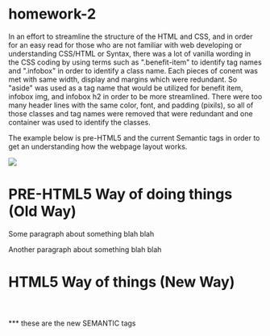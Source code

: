 # homework-2
In an effort to streamline the structure of the HTML and CSS, and in order for an easy read for those who are not familiar with web developing or understanding CSS/HTML or Syntax, there was a lot of vanilla wording in the CSS coding by using terms such as ".benefit-item" to identify tag names and ".infobox" in order to identify a class name. Each pieces of conent was met with same width, display and margins which were redundant. So "aside" was used as a tag name that would be utilized for benefit item, infobox img, and infobox h2 in order to be more streamlined. 
There were too many header lines with the same color, font, and padding (pixils), so all of those classes and tag names were removed that were redundant and one container was used to identify the classes. 

The example below is pre-HTML5 and the current Semantic tags in order to get an understanding how the webpage layout works. 

<img
src="https://www.webcodegeeks.com/wp-content/uploads/2015/06/html5-structure.jpg">

PRE-HTML5 Way of doing things (Old Way)
=========================
<div class="navigation"></div>
<div class="top-header"></div>
<div class="content">
  <p>Some paragraph about something blah blah</p>
  <p>Another paragraph about something blah blah</p>
</div>
<div class="side-bar"></div>
<div class="footer"></div>

HTML5 Way of things (New Way)
===================
<nav></nav>
<header></header>
<section>
  <article></article>
</section>
<aside></aside>
<footer></footer>
*** these are the new SEMANTIC tags

